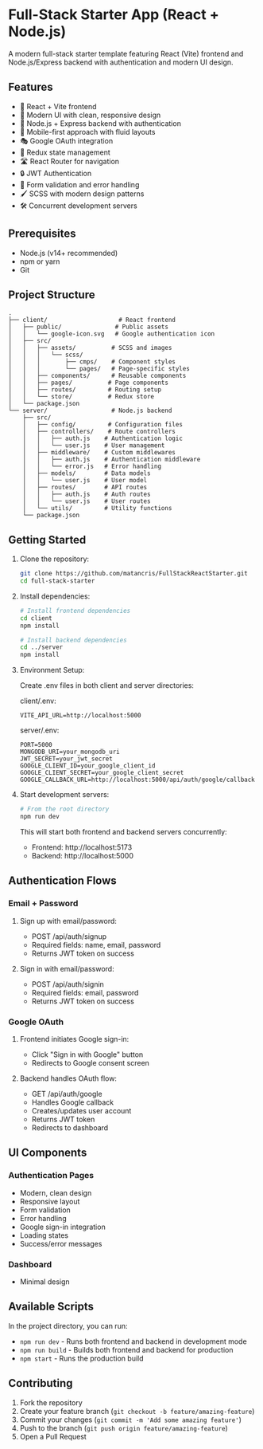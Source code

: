 # Full-Stack Starter App (React + Node.js)

A modern full-stack starter template featuring React (Vite) frontend and Node.js/Express backend with authentication and modern UI design.

## Features

- 🚀 React + Vite frontend
- 🎨 Modern UI with clean, responsive design
- 🔐 Node.js + Express backend with authentication
- 📱 Mobile-first approach with fluid layouts
- 🎭 Google OAuth integration
- 🔄 Redux state management
- 🛣️ React Router for navigation
- 🔒 JWT Authentication
- 🎯 Form validation and error handling
- 🖌️ SCSS with modern design patterns
- 🛠️ Concurrent development servers

## Prerequisites

- Node.js (v14+ recommended)
- npm or yarn
- Git

## Project Structure

```
.
├── client/                    # React frontend
│   ├── public/               # Public assets
│   │   └── google-icon.svg   # Google authentication icon
│   ├── src/
│   │   ├── assets/          # SCSS and images
│   │   │   └── scss/
│   │   │       ├── cmps/    # Component styles
│   │   │       └── pages/   # Page-specific styles
│   │   ├── components/      # Reusable components
│   │   ├── pages/          # Page components
│   │   ├── routes/         # Routing setup
│   │   └── store/          # Redux store
│   └── package.json
└── server/                  # Node.js backend
    ├── src/
    │   ├── config/         # Configuration files
    │   ├── controllers/    # Route controllers
    │   │   ├── auth.js    # Authentication logic
    │   │   └── user.js    # User management
    │   ├── middleware/    # Custom middlewares
    │   │   ├── auth.js    # Authentication middleware
    │   │   └── error.js   # Error handling
    │   ├── models/        # Data models
    │   │   └── user.js    # User model
    │   ├── routes/        # API routes
    │   │   ├── auth.js    # Auth routes
    │   │   └── user.js    # User routes
    │   └── utils/         # Utility functions
    └── package.json
```

## Getting Started

1. Clone the repository:
   ```bash
   git clone https://github.com/matancris/FullStackReactStarter.git
   cd full-stack-starter
   ```

2. Install dependencies:
   ```bash
   # Install frontend dependencies
   cd client
   npm install

   # Install backend dependencies
   cd ../server
   npm install
   ```

3. Environment Setup:

   Create .env files in both client and server directories:

   client/.env:
   ```
   VITE_API_URL=http://localhost:5000
   ```

   server/.env:
   ```
   PORT=5000
   MONGODB_URI=your_mongodb_uri
   JWT_SECRET=your_jwt_secret
   GOOGLE_CLIENT_ID=your_google_client_id
   GOOGLE_CLIENT_SECRET=your_google_client_secret
   GOOGLE_CALLBACK_URL=http://localhost:5000/api/auth/google/callback
   ```

4. Start development servers:
   ```bash
   # From the root directory
   npm run dev
   ```

   This will start both frontend and backend servers concurrently:
   - Frontend: http://localhost:5173
   - Backend: http://localhost:5000

## Authentication Flows

### Email + Password
1. Sign up with email/password:
   - POST /api/auth/signup
   - Required fields: name, email, password
   - Returns JWT token on success

2. Sign in with email/password:
   - POST /api/auth/signin
   - Required fields: email, password
   - Returns JWT token on success

### Google OAuth
1. Frontend initiates Google sign-in:
   - Click "Sign in with Google" button
   - Redirects to Google consent screen

2. Backend handles OAuth flow:
   - GET /api/auth/google
   - Handles Google callback
   - Creates/updates user account
   - Returns JWT token
   - Redirects to dashboard

## UI Components

### Authentication Pages
- Modern, clean design
- Responsive layout
- Form validation
- Error handling
- Google sign-in integration
- Loading states
- Success/error messages

### Dashboard
- Minimal design


## Available Scripts

In the project directory, you can run:

- `npm run dev` - Runs both frontend and backend in development mode
- `npm run build` - Builds both frontend and backend for production
- `npm start` - Runs the production build

## Contributing

1. Fork the repository
2. Create your feature branch (`git checkout -b feature/amazing-feature`)
3. Commit your changes (`git commit -m 'Add some amazing feature'`)
4. Push to the branch (`git push origin feature/amazing-feature`)
5. Open a Pull Request
